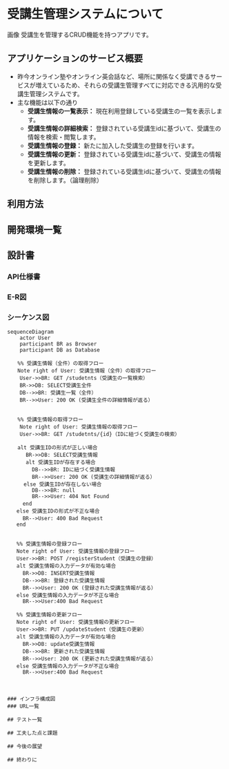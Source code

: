 # 受講生管理システムについて
画像
受講生を管理するCRUD機能を持つアプリです。
## アプリケーションのサービス概要
- 昨今オンライン塾やオンライン英会話など、場所に関係なく受講できるサービスが増えているため、それらの受講生管理すべてに対応できる汎用的な受講生管理システムです。
- 主な機能は以下の通り
  - **受講生情報の一覧表示：** 現在利用登録している受講生の一覧を表示します。
  - **受講生情報の詳細検索：** 登録されている受講生idに基づいて、受講生の情報を検索・閲覧します。
  - **受講生情報の登録：** 新たに加入した受講生の登録を行います。
  - **受講生情報の更新：** 登録されている受講生idに基づいて、受講生の情報を更新します。
  - **受講生情報の削除：** 登録されている受講生idに基づいて、受講生の情報を削除します。（論理削除）
## 利用方法

## 開発環境一覧

## 設計書
### API仕様書
### E-R図
### シーケンス図
```mermaid
sequenceDiagram
    actor User
    participant BR as Browser
    participant DB as Database

　　%% 受講生情報（全件）の取得フロー
　　Note right of User: 受講生情報（全件）の取得フロー
    User->>BR: GET /studetnts（受講生の一覧検索）
    BR->>DB: SELECT受講生全件
    DB-->>BR: 受講生一覧（全件）
    BR-->>User: 200 OK (受講生全件の詳細情報が返る）


　　%% 受講生情報の取得フロー
    Note right of User: 受講生情報の取得フロー
    User->>BR: GET /studetnts/{id}（IDに紐づく受講生の検索）

　　alt 受講生IDの形式が正しい場合
      BR->>DB: SELECT受講生情報
      alt 受講生IDが存在する場合
        DB-->>BR: IDに紐づく受講生情報
        BR-->>User: 200 OK (受講生の詳細情報が返る）
　　  else 受講生IDが存在しない場合
        DB-->>BR: null
        BR-->>User: 404 Not Found
　　　end
   else 受講生IDの形式が不正な場合
　　　BR-->User: 400 Bad Request
   end


   %% 受講生情報の登録フロー
   Note right of User: 受講生情報の登録フロー
   User->>BR: POST /registerStudent（受講生の登録）
   alt 受講生情報の入力データが有効な場合
     BR->>DB: INSERT受講生情報
     DB-->>BR: 登録された受講生情報
     BR-->>User: 200 OK (登録された受講生情報が返る）
   else 受講生情報の入力データが不正な場合
     BR-->>User:400 Bad Request

   %% 受講生情報の更新フロー
   Note right of User: 受講生情報の更新フロー
   User->>BR: PUT /updateStudent（受講生の更新）
   alt 受講生情報の入力データが有効な場合
     BR->>DB: update受講生情報
     DB-->>BR: 更新された受講生情報
     BR-->>User: 200 OK (更新された受講生情報が返る）
   else 受講生情報の入力データが不正な場合
     BR-->>User:400 Bad Request 
　　　


### インフラ構成図
### URL一覧

## テスト一覧

## 工夫した点と課題

## 今後の展望

## 終わりに


